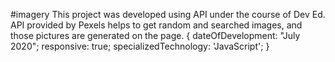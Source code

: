 #imagery
This project was developed using API under the course of Dev Ed. API provided by Pexels helps to get random and searched images, and those pictures are generated on the page.
{ dateOfDevelopment: "July 2020";
responsive: true;
specializedTechnology: 'JavaScript'; }
